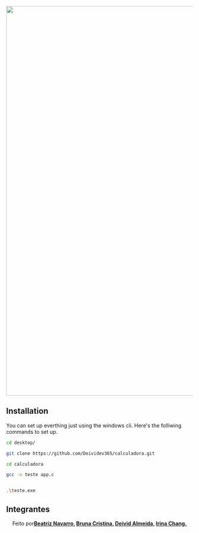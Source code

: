 <div align="center">

<img src="https://user-images.githubusercontent.com/61792159/134777246-1a1b265c-3ed9-457b-b5b5-a599ab1fa5f2.png" width="1050px">
</div>

## Installation

You can set up everthing just using the windows cli.
Here's the folliwing commands to set up.

```bash
cd desktop/

```

```bash
git clone https://github.com/Deividev365/calculadora.git


```

```bash
cd calculadora

```



```bash
gcc -o teste app.c

```


```bash

.\teste.exe

```

## Integrantes

<p align="center">Feito por<strong><a href="https://github.com/Beatriz-Navarro">Beatriz Navarro,</a><strong>
<strong><a href="https://github.com/brunacristinass">Bruna Cristina,</a></strong>
<strong><a href="https://github.com/Deividev365">Deivid Almeida,</a></strong>
<strong><a href="https://github.com/Irina-Chang">Irina Chang. </a></strong>


</p>